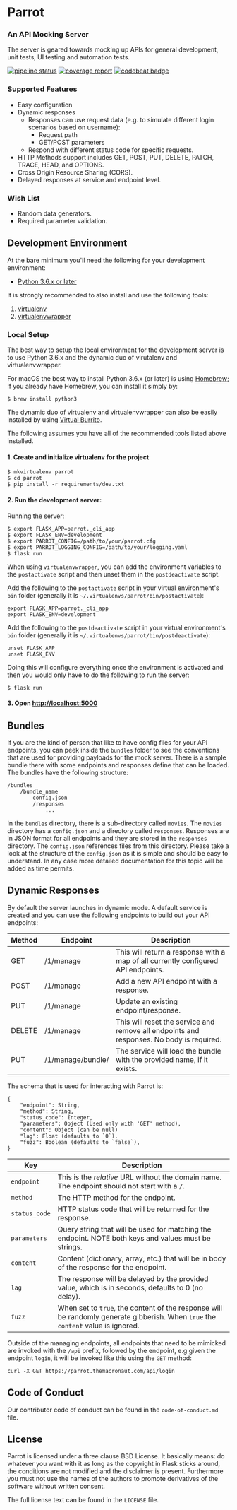 # Parrot
### An API Mocking Server

The server is geared towards mocking up APIs for general development, unit tests, UI testing and automation tests.

[![pipeline status](https://gitlab.com/insha/parrot/badges/master/pipeline.svg)](https://gitlab.com/insha/parrot/commits/master) [![coverage report](https://gitlab.com/insha/parrot/badges/master/coverage.svg)](https://gitlab.com/insha/parrot/commits/master) [![codebeat badge](https://codebeat.co/badges/10f63c69-3c24-4e84-9efe-c8e54d52516a)](https://codebeat.co/projects/github-com-insha-parrot-master)

### Supported Features

- Easy configuration
- Dynamic responses
	- Responses can use request data (e.g. to simulate different login scenarios based on username):
		- Request path
		- GET/POST parameters
	- Respond with different status code for specific requests.
- HTTP Methods support includes GET, POST, PUT, DELETE, PATCH, TRACE, HEAD, and OPTIONS.
- Cross Origin Resource Sharing (CORS).
- Delayed responses at service and endpoint level.

### Wish List

- Random data generators.
- Required parameter validation.

## Development Environment

At the bare minimum you'll need the following for your development environment:

- [Python 3.6.x or later](http://www.python.org/)

It is strongly recommended to also install and use the following tools:

1. [virtualenv](https://python-guide.readthedocs.org/en/latest/dev/virtualenvs/#virtualenv)
2. [virtualenvwrapper](https://python-guide.readthedocs.org/en/latest/dev/virtualenvs/#virtualenvwrapper)

### Local Setup

The best way to setup the local environment for the development server is to use Python 3.6.x and the dynamic duo of virutalenv and virtualenvwrapper.

For macOS the best way to install Python 3.6.x (or later) is using [Homebrew](https://brew.sh); if you already have Homebrew, you can install it simply by:

	$ brew install python3

The dynamic duo of virtualenv and virtualenvwrapper can also be easily installed by using [Virtual Burrito](https://github.com/brainsik/virtualenv-burrito).

The following assumes you have all of the recommended tools listed above installed.

#### 1. Create and initialize virtualenv for the project

    $ mkvirtualenv parrot
    $ cd parrot
    $ pip install -r requirements/dev.txt

#### 2. Run the development server:

Running the server:

    $ export FLASK_APP=parrot._cli_app
    $ export FLASK_ENV=development 
    $ export PARROT_CONFIG=/path/to/your/parrot.cfg
    $ export PARROT_LOGGING_CONFIG=/path/to/your/logging.yaml
    $ flask run

When using `virtualenvwrapper`, you can add the environment variables to the `postactivate` script 
and then unset them in the `postdeactivate` script.

Add the following to the `postactivate` script in your virtual environment's `bin` folder (generally it is `~/.virtualenvs/parrot/bin/postactivate`):

    export FLASK_APP=parrot._cli_app
    export FLASK_ENV=development

Add the following to the `postdeactivate` script in your virtual environment's `bin` folder (generally it is `~/.virtualenvs/parrot/bin/postdeactivate`):

    unset FLASK_APP
    unset FLASK_ENV

Doing this will configure everything once the environment is activated and then you would only have to
do the following to run the server:

    $ flask run

#### 3. Open [http://localhost:5000](http://localhost:5000)

## Bundles

If you are the kind of person that like to have config files for your API endpoints, you can peek inside the `bundles` folder to see the conventions that are used for providing payloads for the mock server. There is a sample bundle there with some endpoints and responses define that can be loaded. The bundles have the following structure:

```
/bundles
    /bundle_name
        config.json
        /responses
            ...
```

In the `bundles` directory, there is a sub-directory called `movies`. The `movies` directory has a `config.json` and a directory called `responses`. Responses are in JSON format for all endpoints and they are stored in the `responses` directory. The `config.json` references files from this directory. Please take a look at the structure of the `config.json` as it is simple and should be easy to understand. In any case more detailed documentation for this topic will be added as time permits.

## Dynamic Responses

By default the server launches in dynamic mode. A default service is created and you can use the following endpoints to build out your API endpoints:

| Method | Endpoint | Description |
| ------ | -------- | ----------- |
| GET    | /1/manage | This will return a response with a map of all currently configured API endpoints. |
| POST   | /1/manage | Add a new API endpoint with a response. |
| PUT    | /1/manage | Update an existing endpoint/response. |
| DELETE | /1/manage | This will reset the service and remove all endpoints and responses. No body is required. |
| PUT    | /1/manage/bundle/<name> | The service will load the bundle with the provided name, if it exists. |

The schema that is used for interacting with Parrot is:

```
{
	"endpoint": String,
	"method": String,
	"status_code": Integer,
	"parameters": Object (Used only with 'GET' method),
	"content": Object (can be null)
	"lag": Float (defaults to `0`),
	"fuzz": Boolean (defaults to `false`),
}
```

| Key           | Description |
| ------------- | ----------- |
| `endpoint`    | This is the _relative_ URL without the domain name. The endpoint should not start with a `/`. |
| `method`      | The HTTP method for the endpoint. |
| `status_code` | HTTP status code that will be returned for the response. |
| `parameters`  | Query string that will be used for matching the endpoint. NOTE both keys and values must be strings. |
| `content`     | Content (dictionary, array, etc.) that will be in body of the response for the endpoint. |
| `lag`         | The response will be delayed by the provided value, which is in seconds, defaults to 0 (no delay). |
| `fuzz`        | When set to `true`, the content of the response will be randomly generate gibberish. When `true` the `content` value is ignored. |

Outside of the managing endpoints, all endpoints that need to be mimicked are invoked with the `/api` prefix, followed by the endpoint, e.g given the endpoint `login`, it will be invoked like this using the `GET` method:

```
curl -X GET https://parrot.themacronaut.com/api/login
```

## Code of Conduct

Our contributor code of conduct can be found in the `code-of-conduct.md` file.

## License

Parrot is licensed under a three clause BSD License. It basically means: do whatever you want with it as long as the copyright in Flask sticks around, the conditions are not modified and the disclaimer is present. Furthermore you must not use the names of the authors to promote derivatives of the software without written consent.

The full license text can be found in the `LICENSE` file.
